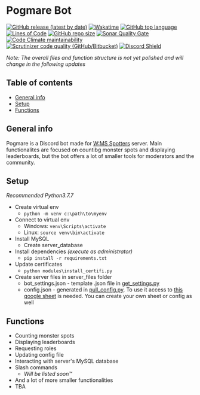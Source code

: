 # Pogmare Bot

[![GitHub release (latest by date)](https://img.shields.io/github/v/release/BonHowi/discordPogmareBot)](https://github.com/BonHowi/discordPogmareBot)
[![Wakatime](https://wakatime.com/badge/github/BonHowi/discordPogmareBot.svg)](https://wakatime.com/projects/discordPogmareBot)
[![GitHub top language](https://img.shields.io/github/languages/top/BonHowi/discordPogmareBot)](https://github.com/BonHowi/discordPogmareBot)
[![Lines of Code](https://tokei.rs/b1/github/BonHowi/discordPogmareBot?category=code)](https://sonarcloud.io/dashboard?id=BonHowi_discordPogmareBot)
[![GitHub repo size](https://img.shields.io/github/repo-size/BonHowi/discordPogmareBot)](https://github.com/BonHowi/discordPogmareBot)
[![Sonar Quality Gate](https://img.shields.io/sonar/quality_gate/BonHowi_discordPogmareBot?server=https%3A%2F%2Fsonarcloud.io)](https://sonarcloud.io/dashboard?id=BonHowi_discordPogmareBot)
[![Code Climate maintainability](https://img.shields.io/codeclimate/maintainability/BonHowi/discordPogmareBot)](https://codeclimate.com/github/BonHowi/discordPogmareBot/maintainability)
[![Scrutinizer code quality (GitHub/Bitbucket)](https://img.shields.io/scrutinizer/quality/g/BonHowi/discordPogmareBot)](https://scrutinizer-ci.com/g/BonHowi/discordPogmareBot/reports/)
[![Discord Shield](https://discordapp.com/api/guilds/871434324023599155/widget.png?style=shield)](https://discord.gg/Kt35Jtc5nT)


_Note: The overall files and function structure is not yet polished and will change in the following updates_


## Table of contents
* [General info](#general-info)
* [Setup](#setup)
* [Functions](#functions)


## General info

Pogmare is a Discord bot made for [W:MS Spotters](https://discord.gg/Kt35Jtc5nT) server. Main functionalites are focused on countibg monster spots and displaying leaderboards, but the bot offers a lot of smaller tools for moderators and the community.


## Setup

_Recommended Python3.7.7_

* Create virtual env
    * `python -m venv c:\path\to\myenv`
* Connect to virtual env
    * Windows: `venv\Scripts\activate`
    * Linux: `source venv\bin\activate`
* Install MySQL
    * Create server_database 
* Install dependencies _(execute as administrator)_
    * `pip install -r requirements.txt`
* Update certificates
    * `python modules\install_certifi.py`
* Create server files in server_files folder
    * bot_settings.json - template .json file in [get_settings.py](https://github.com/BonHowi/discordPogmareBot/blob/main/modules/get_settings.py)
    * config.json - generated in [pull_config.py](https://github.com/BonHowi/discordPogmareBot/blob/main/modules/pull_config/pull_config.py). To use it access to [this google sheet](https://docs.google.com/spreadsheets/d/1tm5l3He3O-KxCYpTtYURtRjz17uhsNFgco_Z4EUbOgM/edit?usp=sharing) is needed. You can create your own sheet or config as well


## Functions

* Counting monster spots
* Displaying leaderboards
* Requesting roles
* Updating config file
* Interacting with server's MySQL database
* Slash commands
    * _Will be listed soon™_
* And a lot of more smaller functionalities
* TBA

